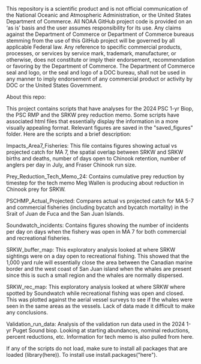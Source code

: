 This repository is a scientific product and is not official communication of the National Oceanic and Atmospheric Administration, or the United States Department of Commerce. All NOAA GitHub project code is provided on an ‘as is’ basis and the user assumes responsibility for its use. Any claims against the Department of Commerce or Department of Commerce bureaus stemming from the use of this GitHub project will be governed by all applicable Federal law. Any reference to specific commercial products, processes, or services by service mark, trademark, manufacturer, or otherwise, does not constitute or imply their endorsement, recommendation or favoring by the Department of Commerce. The Department of Commerce seal and logo, or the seal and logo of a DOC bureau, shall not be used in any manner to imply endorsement of any commercial product or activity by DOC or the United States Government.

About this repo:

This project contains scripts that have analyses for the 2024 PSC 1-yr Biop, the PSC RMP and the SRKW prey reduction memo. Some scripts have associated html files that essentially display the information in a more visually appealing format. Relevant figures are saved in the "saved_figures" folder. Here are the scripts and a brief description:

Impacts_Area7_Fisheries:
This file contains figures showing actual vs projected catch for MA 7, the spatial overlap between SRKW and SRKW births and deaths, number of days open to Chinook retention, number of anglers per day in July, and Fraser Chinook run size. 

Prey_Reduction_Tech_Memo_24:
Contains cumulative prey reduction by timestep for the tech memo Meg Wallen is producing about reduction in Chinook prey for SRKW.

PSCHMP_Actual_Projected:
Compares actual vs projected catch for MA 5-7 and commercial fisheries (including bycatch and bycatch mortality) in the Srait of Juan de Fuca and the San Juan Islands.

Soundwatch_incidents:
Contains figures showing the number of incidents per day on days when the fishery was open in MA 7 for both commercial and recreational fisheries. 

SRKW_buffer_map:
This exploratory analysis looked at where SRKW sightings were on a day open to recreational fishing. This showed that the 1,000 yard rule will essentially close the area between the Canadian marine border and the west coast of San Juan island when the whales are present since this is such a small region and the whales are normally dispersed.

SRKW_rec_map:
This exploratory analysis looked at where SRKW where spotted by Soundwatch while recreational fishing was open and closed. This was plotted against the aerial vessel surveys to see if the whales were seen in the same areas as the vessels. Lack of data made it difficult to make any conclusions.

Validation_run_data:
Analysis of the validation run data used in the 2024 1-yr Puget Sound biop. Looking at starting abundances, nominal reductions, percent reductions, etc. Information for tech memo is also pulled from here.

If any of the scripts do not load, make sure to install all packages that are loaded (library(here)). To install use install.packages("here").
